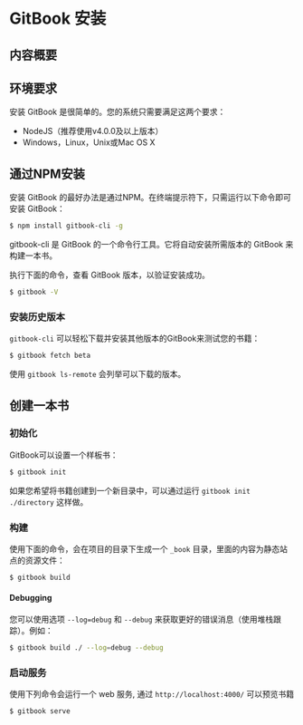 # GitBook 安装

## 内容概要

<!-- toc -->

## 环境要求

安装 GitBook 是很简单的。您的系统只需要满足这两个要求：

- NodeJS（推荐使用v4.0.0及以上版本）
- Windows，Linux，Unix或Mac OS X

## 通过NPM安装

安装 GitBook 的最好办法是通过NPM。在终端提示符下，只需运行以下命令即可安装 GitBook：

```bash
$ npm install gitbook-cli -g
```

gitbook-cli 是 GitBook 的一个命令行工具。它将自动安装所需版本的 GitBook 来构建一本书。

执行下面的命令，查看 GitBook 版本，以验证安装成功。

```bash
$ gitbook -V
```

### 安装历史版本

`gitbook-cli` 可以轻松下载并安装其他版本的GitBook来测试您的书籍：

```bash
$ gitbook fetch beta
```

使用 `gitbook ls-remote` 会列举可以下载的版本。

## 创建一本书

### 初始化

GitBook可以设置一个样板书：

```bash
$ gitbook init
```

如果您希望将书籍创建到一个新目录中，可以通过运行 `gitbook init ./directory` 这样做。

### 构建

使用下面的命令，会在项目的目录下生成一个 `_book` 目录，里面的内容为静态站点的资源文件：

```bash
$ gitbook build
```

#### Debugging

您可以使用选项 `--log=debug` 和 `--debug` 来获取更好的错误消息（使用堆栈跟踪）。例如：

```bash
$ gitbook build ./ --log=debug --debug
```

### 启动服务

使用下列命令会运行一个 web 服务, 通过 `http://localhost:4000/` 可以预览书籍

```bash
$ gitbook serve
```
